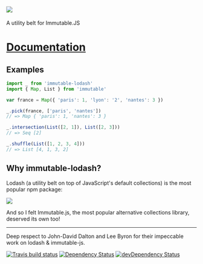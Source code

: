 # <img src='http://i.imgur.com/gd2mZi3.png'/>

A utility belt for Immutable.JS

# [Documentation](https://doda.github.io/immutable-lodash/docs/-_.html)

## Examples

```js
import _ from 'immutable-lodash'
import { Map, List } from 'immutable'

var france = Map({ 'paris': 1, 'lyon': '2', 'nantes': 3 })

_.pick(france, ['paris', 'nantes'])
// => Map { 'paris': 1, 'nantes': 3 }

_.intersection(List([2, 1]), List([2, 3]))
// => Seq [2]

_.shuffle(List([1, 2, 3, 4]))
// => List [4, 1, 3, 2]
```

## Why immutable-lodash?

Lodash (a utility belt on top of JavaScript's default collections) is the most popular npm package:


<img src='http://i.imgur.com/m15r3Z2.png'>

And so I felt Immutable.js, the most popular alternative collections library, deserved its own too!


---


Deep respect to John-David Dalton and Lee Byron for their impeccable work on lodash & immutable-js.


[![Travis build status](http://img.shields.io/travis/doda/immutable-lodash.svg?style=flat)](https://travis-ci.org/doda/immutable-lodash)
[![Dependency Status](https://david-dm.org/doda/immutable-lodash.svg)](https://david-dm.org/doda/immutable-lodash)
[![devDependency Status](https://david-dm.org/doda/immutable-lodash/dev-status.svg)](https://david-dm.org/doda/immutable-lodash#info=devDependencies)
